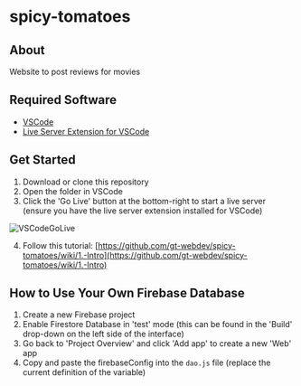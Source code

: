 # spicy-tomatoes

## About

Website to post reviews for movies

## Required Software

- [VSCode](https://code.visualstudio.com/download)
- [Live Server Extension for VSCode](https://marketplace.visualstudio.com/items?itemName=ritwickdey.LiveServer)

## Get Started

1. Download or clone this repository
2. Open the folder in VSCode
3. Click the 'Go Live' button at the bottom-right to start a live server (ensure you  have the live server extension installed for VSCode)

![VSCodeGoLive](https://github.com/ritwickdey/vscode-live-server/raw/HEAD/images/Screenshot/vscode-live-server-statusbar-3.jpg)

4. Follow this tutorial: [https://github.com/gt-webdev/spicy-tomatoes/wiki/1.-Intro](https://github.com/gt-webdev/spicy-tomatoes/wiki/1.-Intro)

## How to Use Your Own Firebase Database

1. Create a new Firebase project
2. Enable Firestore Database in 'test' mode (this can be found in the 'Build' drop-down on the left side of the interface)
3. Go back to 'Project Overview' and click 'Add app' to create a new 'Web' app
4. Copy and paste the firebaseConfig into the ``dao.js`` file (replace the current definition of the variable)
